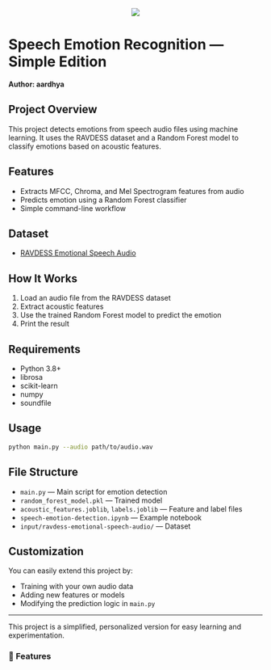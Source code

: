 <p align="center">
  <img src="app/src/main/res/mipmap-xxxhdpi/ic_launcher.png"/>
</p>

# Speech Emotion Recognition — Simple Edition

**Author: aardhya**

## Project Overview

This project detects emotions from speech audio files using machine learning. It uses the RAVDESS dataset and a Random Forest model to classify emotions based on acoustic features.

## Features
- Extracts MFCC, Chroma, and Mel Spectrogram features from audio
- Predicts emotion using a Random Forest classifier
- Simple command-line workflow

## Dataset
- [RAVDESS Emotional Speech Audio](https://www.kaggle.com/uwrfkaggler/ravdess-emotional-speech-audio)

## How It Works
1. Load an audio file from the RAVDESS dataset
2. Extract acoustic features
3. Use the trained Random Forest model to predict the emotion
4. Print the result

## Requirements
- Python 3.8+
- librosa
- scikit-learn
- numpy
- soundfile

## Usage

```bash
python main.py --audio path/to/audio.wav
```

## File Structure

- `main.py` — Main script for emotion detection
- `random_forest_model.pkl` — Trained model
- `acoustic_features.joblib`, `labels.joblib` — Feature and label files
- `speech-emotion-detection.ipynb` — Example notebook
- `input/ravdess-emotional-speech-audio/` — Dataset

## Customization
You can easily extend this project by:
- Training with your own audio data
- Adding new features or models
- Modifying the prediction logic in `main.py`

---
This project is a simplified, personalized version for easy learning and experimentation.


### 📌 Features
